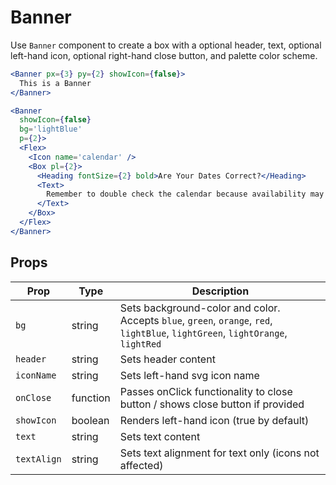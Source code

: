 # Banner

Use `Banner` component to create a box with a optional header, text, optional left-hand icon, optional right-hand close button, and palette color scheme.

```.jsx
<Banner px={3} py={2} showIcon={false}>
  This is a Banner
</Banner>
```

```.jsx
<Banner
  showIcon={false}
  bg='lightBlue'
  p={2}>
  <Flex>
    <Icon name='calendar' />
    <Box pl={2}>
      <Heading fontSize={2} bold>Are Your Dates Correct?</Heading>
      <Text>
        Remember to double check the calendar because availability may change depending on your dates.
      </Text>
    </Box>
  </Flex>
</Banner>
```

## Props

| Prop        | Type     | Description                                                                                                                     |
| ----------- | -------- | ------------------------------------------------------------------------------------------------------------------------------- |
| `bg`        | string   | Sets background-color and color. Accepts `blue`, `green`, `orange`, `red`, `lightBlue`, `lightGreen`, `lightOrange`, `lightRed` |
| `header`    | string   | Sets header content                                                                                                             |
| `iconName`  | string   | Sets left-hand svg icon name                                                                                                    |
| `onClose`   | function | Passes onClick functionality to close button / shows close button if provided                                                   |
| `showIcon`  | boolean  | Renders left-hand icon (true by default)                                                                                        |
| `text`      | string   | Sets text content                                                                                                               |
| `textAlign` | string   | Sets text alignment for text only (icons not affected)                                                                          |
